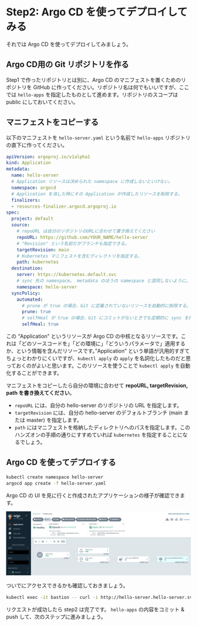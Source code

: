 # Step2: Argo CD を使ってデプロイしてみる

それでは Argo CD を使ってデプロイしてみましょう。

## Argo CD用の Git リポジトリを作る

Step1 で作ったリポジトリとは別に、Argo CD のマニフェストを置くためのリポジトリを GitHub に作ってください。リポジトリ名は何でもいいですが、ここでは `hello-apps` を指定したものとして進めます。リポジトリのスコープは public にしておいてください。

## マニフェストをコピーする

以下のマニフェストを `hello-server.yaml` という名前で `hello-apps` リポジトリの直下に作ってください。

```yaml
apiVersion: argoproj.io/v1alpha1
kind: Application
metadata:
  name: hello-server
  # Application リソースは決められた namespace に作成しないといけない。
  namespace: argocd
  # Application を消した時にその Application が作成したリソースを削除する。
  finalizers:
  - resources-finalizer.argocd.argoproj.io
spec:
  project: default
  source:
    # repoURL は自分のリポジトリのURLに合わせて書き換えてください
    repoURL: https://github.com/YOUR_NAME/hello-server
    # "Revision" という名前だがブランチも指定できる。
    targetRevision: main
    # Kubernetes マニフェストを含むディレクトリを指定する。
    path: kubernetes
  destination:
    server: https://kubernetes.default.svc
    # sync 先の namespace。 metadata のほうの namespace と混同しないように。
    namespace: hello-server
  syncPolicy:
    automated:
      # prune が true の場合、Git に定義されていないリソースを自動的に削除する。
      prune: true
      # selfHeal が true の場合、Git にコミットがないときでも定期的に sync を行う。
      selfHeal: true
```

この “Application” というリソースが Argo CD の中核となるリソースです。これは「どのソースコードを」「どの環境に」「どういうパラメータで」適用するか、という情報を含んだリソースです。”Application” という単語が汎用的すぎてちょっとわかりにくいですが、`kubectl apply` の `apply` を名詞化したものだと思っておくのがよいと思います。このリソースを使うことで `kubectl apply` を自動化することができます。

マニフェストをコピーしたら自分の環境に合わせて **repoURL, targetRevision, path を書き換えてください**。

- `repoURL` には、自分の hello-server のリポジトリの URL を指定します。
- `targetRevision` には、自分の hello-server のデフォルトブランチ (main または master) を指定します。
- `path` にはマニフェストを格納したディレクトリへのパスを指定します。このハンズオンの手順の通りにすすめていれば `kubernetes` を指定することになるでしょう。

## Argo CD を使ってデプロイする

```bash
kubectl create namespace hello-server
argocd app create -f hello-server.yaml
```

Argo CD の UI を見に行くと作成されたアプリケーションの様子が確認できます。

![Argo CD UI Screenshot](./images/argocd-ui-screenshot.png)


ついでにアクセスできるかも確認しておきましょう。

```bash
kubectl exec -it bastion -- curl -i http://hello-server.hello-server.svc.cluster.local
```

リクエストが成功したら step2 は完了です。
`hello-apps` の内容をコミット & push して、次のステップに進みましょう。
